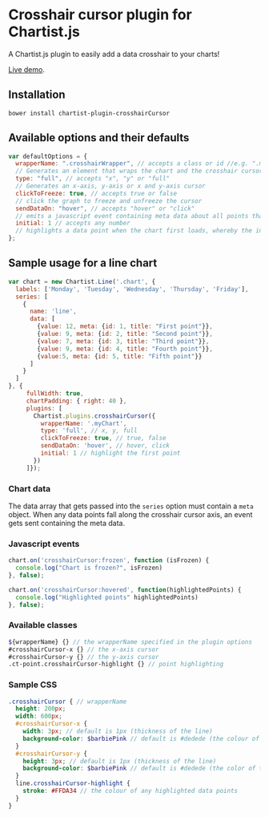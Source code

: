 # Crosshair cursor plugin for Chartist.js

A Chartist.js plugin to easily add a data crosshair to your charts!

[Live demo](https://sroop.github.io/chartist-plugin-crosshairCursor/example.html).

## Installation

```
bower install chartist-plugin-crosshairCursor
```

## Available options and their defaults

```javascript
var defaultOptions = {
  wrapperName: ".crosshairWrapper", // accepts a class or id //e.g. ".myChart" or "#myChart"
  // Generates an element that wraps the chart and the crosshair cursor elements
  type: "full", // accepts "x", "y" or "full"
  // Generates an x-axis, y-axis or x and y-axis cursor
  clickToFreeze: true, // accepts true or false
  // click the graph to freeze and unfreeze the cursor
  sendDataOn: "hover", // accepts "hover" or "click"
  // emits a javascript event containing meta data about all points that fall along the crosshair axis
  initial: 1 // accepts any number
  // highlights a data point when the chart first loads, whereby the initial value, x, corresponds to the xth data point in your series
};
```

## Sample usage for a line chart

```javascript
var chart = new Chartist.Line('.chart', {
  labels: ['Monday', 'Tuesday', 'Wednesday', 'Thursday', 'Friday'],
  series: [
    {
      name: 'line',
      data: [
        {value: 12, meta: {id: 1, title: "First point"}},
        {value: 9, meta: {id: 2, title: "Second point"}},
        {value: 7, meta: {id: 3, title: "Third point"}},
        {value: 9, meta: {id: 4, title: "Fourth point"}},
        {value:5, meta: {id: 5, title: "Fifth point"}}
      ]
    }
  ]
}, {
     fullWidth: true,
     chartPadding: { right: 40 },
     plugins: [
       Chartist.plugins.crosshairCursor({
         wrapperName: '.myChart',
         type: 'full', // x, y, full
         clickToFreeze: true, // true, false
         sendDataOn: 'hover', // hover, click
         initial: 1 // highlight the first point
       })
     ]});
```
### Chart data
The data array that gets passed into the `series` option must contain a `meta` object. When any data points fall along the crosshair cursor axis, an event gets sent containing the meta data.


### Javascript events

```javascript
chart.on('crosshairCursor:frozen', function (isFrozen) {
  console.log("Chart is frozen?", isFrozen)
}, false);

chart.on('crosshairCursor:hovered', function(highlightedPoints) {
  console.log("Highlighted points" highlightedPoints)
}, false);
```

### Available classes
```scss
${wrapperName} {} // the wrapperName specified in the plugin options
#crosshairCursor-x {} // the x-axis cursor
#crosshairCursor-y {} // the y-axis cursor
.ct-point.crosshairCursor-highlight {} // point highlighting
```

### Sample CSS 

```scss
.crosshairCursor { // wrapperName
  height: 200px;
  width: 600px;
  #crosshairCursor-x {
    width: 3px; // default is 1px (thickness of the line)
    background-color: $barbiePink // default is #dedede (the colour of the x-crosshair)
  }
  #crosshairCursor-y {
    height: 3px; // default is 1px (thickness of the line)
    background-color: $barbiePink // default is #dedede (the color of the y-crosshair)
  }
  line.crosshairCursor-highlight {
    stroke: #FFDA34 // the colour of any highlighted data points
  }
}
```
